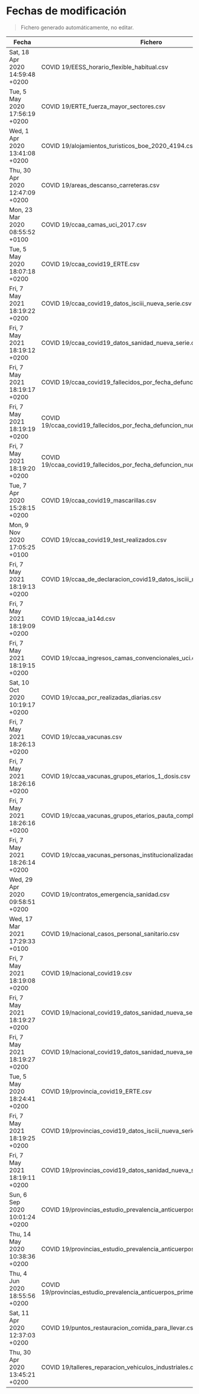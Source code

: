 # Fechas de modificación

> Fichero generado automáticamente, no editar.

| Fecha                           | Fichero                  |
|---------------------------------|--------------------------|
| Sat, 18 Apr 2020 14:59:48 +0200  | COVID 19/EESS_horario_flexible_habitual.csv |
| Tue, 5 May 2020 17:56:19 +0200  | COVID 19/ERTE_fuerza_mayor_sectores.csv |
| Wed, 1 Apr 2020 13:41:08 +0200  | COVID 19/alojamientos_turisticos_boe_2020_4194.csv |
| Thu, 30 Apr 2020 12:47:09 +0200  | COVID 19/areas_descanso_carreteras.csv |
| Mon, 23 Mar 2020 08:55:52 +0100  | COVID 19/ccaa_camas_uci_2017.csv |
| Tue, 5 May 2020 18:07:18 +0200  | COVID 19/ccaa_covid19_ERTE.csv |
| Fri, 7 May 2021 18:19:22 +0200  | COVID 19/ccaa_covid19_datos_isciii_nueva_serie.csv |
| Fri, 7 May 2021 18:19:12 +0200  | COVID 19/ccaa_covid19_datos_sanidad_nueva_serie.csv |
| Fri, 7 May 2021 18:19:17 +0200  | COVID 19/ccaa_covid19_fallecidos_por_fecha_defuncion_nueva_serie.csv |
| Fri, 7 May 2021 18:19:19 +0200  | COVID 19/ccaa_covid19_fallecidos_por_fecha_defuncion_nueva_serie_long.csv |
| Fri, 7 May 2021 18:19:20 +0200  | COVID 19/ccaa_covid19_fallecidos_por_fecha_defuncion_nueva_serie_original.csv |
| Tue, 7 Apr 2020 15:28:15 +0200  | COVID 19/ccaa_covid19_mascarillas.csv |
| Mon, 9 Nov 2020 17:05:25 +0100  | COVID 19/ccaa_covid19_test_realizados.csv |
| Fri, 7 May 2021 18:19:13 +0200  | COVID 19/ccaa_de_declaracion_covid19_datos_isciii_nueva_serie.csv |
| Fri, 7 May 2021 18:19:09 +0200  | COVID 19/ccaa_ia14d.csv |
| Fri, 7 May 2021 18:19:15 +0200  | COVID 19/ccaa_ingresos_camas_convencionales_uci.csv |
| Sat, 10 Oct 2020 10:19:17 +0200  | COVID 19/ccaa_pcr_realizadas_diarias.csv |
| Fri, 7 May 2021 18:26:13 +0200  | COVID 19/ccaa_vacunas.csv |
| Fri, 7 May 2021 18:26:16 +0200  | COVID 19/ccaa_vacunas_grupos_etarios_1_dosis.csv |
| Fri, 7 May 2021 18:26:16 +0200  | COVID 19/ccaa_vacunas_grupos_etarios_pauta_completa.csv |
| Fri, 7 May 2021 18:26:14 +0200  | COVID 19/ccaa_vacunas_personas_institucionalizadas.csv |
| Wed, 29 Apr 2020 09:58:51 +0200  | COVID 19/contratos_emergencia_sanidad.csv |
| Wed, 17 Mar 2021 17:29:33 +0100  | COVID 19/nacional_casos_personal_sanitario.csv |
| Fri, 7 May 2021 18:19:08 +0200  | COVID 19/nacional_covid19.csv |
| Fri, 7 May 2021 18:19:27 +0200  | COVID 19/nacional_covid19_datos_sanidad_nueva_serie.csv |
| Fri, 7 May 2021 18:19:27 +0200  | COVID 19/nacional_covid19_datos_sanidad_nueva_serie_grupos_edad.csv |
| Tue, 5 May 2020 18:24:41 +0200  | COVID 19/provincia_covid19_ERTE.csv |
| Fri, 7 May 2021 18:19:25 +0200  | COVID 19/provincias_covid19_datos_isciii_nueva_serie.csv |
| Fri, 7 May 2021 18:19:11 +0200  | COVID 19/provincias_covid19_datos_sanidad_nueva_serie.csv |
| Sun, 6 Sep 2020 10:01:24 +0200  | COVID 19/provincias_estudio_prevalencia_anticuerpos_final.csv |
| Thu, 14 May 2020 10:38:36 +0200  | COVID 19/provincias_estudio_prevalencia_anticuerpos_primera_ronda.csv |
| Thu, 4 Jun 2020 18:55:56 +0200  | COVID 19/provincias_estudio_prevalencia_anticuerpos_primera_y_segunda_ronda.csv |
| Sat, 11 Apr 2020 12:37:03 +0200  | COVID 19/puntos_restauracion_comida_para_llevar.csv |
| Thu, 30 Apr 2020 13:45:21 +0200  | COVID 19/talleres_reparacion_vehiculos_industriales.csv |
